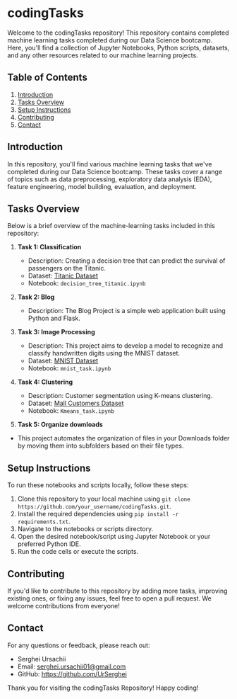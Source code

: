 # codingTasks

Welcome to the codingTasks repository! This repository contains completed machine learning tasks completed during our Data Science bootcamp. Here, you'll find a collection of Jupyter Notebooks, Python scripts, datasets, and any other resources related to our machine learning projects.

## Table of Contents

1. [Introduction](#introduction)
2. [Tasks Overview](#tasks-overview)
3. [Setup Instructions](#setup-instructions)
4. [Contributing](#contributing)
5. [Contact](#contact)

## Introduction

In this repository, you'll find various machine learning tasks that we've completed during our Data Science bootcamp. These tasks cover a range of topics such as data preprocessing, exploratory data analysis (EDA), feature engineering, model building, evaluation, and deployment.

## Tasks Overview

Below is a brief overview of the machine-learning tasks included in this repository:

1. **Task 1: Classification**
   - Description: Creating a decision tree that can predict the survival of passengers on the Titanic.
   - Dataset: [Titanic Dataset](https://www.kaggle.com/c/titanic/data)
   - Notebook: `decision_tree_titanic.ipynb`

2. **Task 2: Blog**
   - Description: The Blog Project is a simple web application built using Python and Flask.

3. **Task 3: Image Processing**
   - Description: This project aims to develop a model to recognize and classify handwritten digits using the MNIST dataset. 
   - Dataset: [MNIST Dataset](https://www.kaggle.com/datasets/hojjatk/mnist-dataset)
   - Notebook: `mnist_task.ipynb`

4. **Task 4: Clustering**
   - Description: Customer segmentation using K-means clustering.
   - Dataset: [Mall Customers Dataset](https://www.kaggle.com/datasets/shwetabh123/mall-customers)
   - Notebook: `Kmeans_task.ipynb`

 5. **Task 5: Organize downloads**
   - This project automates the organization of files in your Downloads folder by moving them into subfolders based on their file types.
     
## Setup Instructions

To run these notebooks and scripts locally, follow these steps:

1. Clone this repository to your local machine using `git clone https://github.com/your_username/codingTasks.git`.
2. Install the required dependencies using `pip install -r requirements.txt`.
3. Navigate to the notebooks or scripts directory.
4. Open the desired notebook/script using Jupyter Notebook or your preferred Python IDE.
5. Run the code cells or execute the scripts.

## Contributing

If you'd like to contribute to this repository by adding more tasks, improving existing ones, or fixing any issues, feel free to open a pull request. We welcome contributions from everyone!

## Contact

For any questions or feedback, please reach out:

 - Serghei Ursachii
 - Email: serghei.ursachii01@gmail.com
 - GitHub: https://github.com/UrSerghei

Thank you for visiting the codingTasks Repository! Happy coding!


